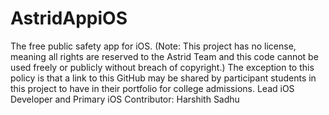 # AstridAppiOS
The free public safety app for iOS. (Note: This project has no license, meaning all rights are reserved to the Astrid Team and this code cannot be used freely or publicly without breach of copyright.)
The exception to this policy is that a link to this GitHub may be shared by participant students in this project to have in their portfolio for college admissions.
Lead iOS Developer and Primary iOS Contributor: Harshith Sadhu
